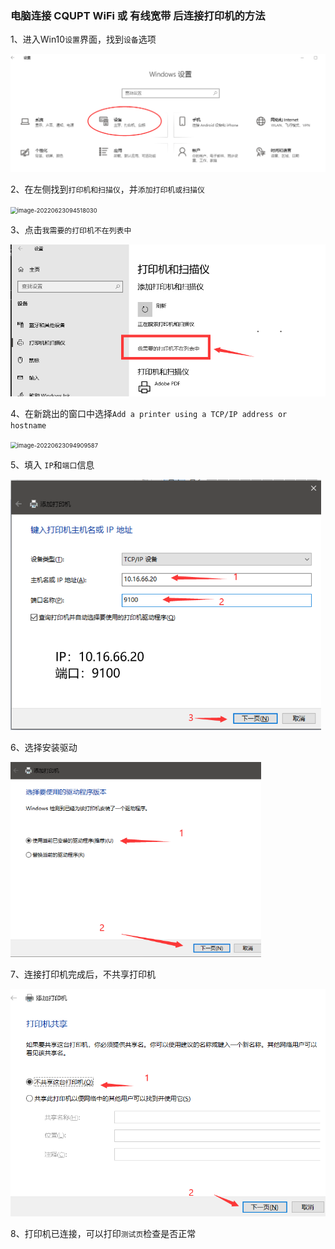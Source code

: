 ### 电脑连接 CQUPT WiFi 或 有线宽带 后连接打印机的方法

1、进入Win10`设置`界面，找到`设备`选项

<img src="https://raw.githubusercontent.com/simoonp/upgit_picture/main/2022/06/upgit_20220623_1655948655.png" alt="image-20220623094414689" style="zoom:67%;" />

2、在左侧找到`打印机和扫描仪`，并`添加打印机或扫描仪`

<img src="C:\Users\MOON\AppData\Roaming\Typora\typora-user-images\image-20220623094518030.png" alt="image-20220623094518030" style="zoom:67%;" />

3、点击`我需要的打印机不在列表中`

<img src="https://raw.githubusercontent.com/simoonp/upgit_picture/main/2022/06/upgit_20220623_1655949085.png" alt="image-20220623095125791" style="zoom:67%;" />

4、在新跳出的窗口中选择`Add a printer using a TCP/IP address or hostname`

<img src="C:\Users\MOON\AppData\Roaming\Typora\typora-user-images\image-20220623094909587.png" alt="image-20220623094909587" style="zoom:67%;" />

5、填入 `IP`和`端口`信息

<img src="https://raw.githubusercontent.com/simoonp/upgit_picture/main/2022/06/upgit_20220623_1655949621.png" alt="image-20220623100021038" style="zoom:67%;" />

6、选择安装驱动

<img src="https://raw.githubusercontent.com/simoonp/upgit_picture/main/2022/06/upgit_20220623_1655949070.png" alt="image-20220623095110117" style="zoom:67%;" />

7、连接打印机完成后，不共享打印机

<img src="https://raw.githubusercontent.com/simoonp/upgit_picture/main/2022/06/upgit_20220623_1655949137.png" alt="image-20220623095217485" style="zoom:67%;" />

8、打印机已连接，可以打印`测试页`检查是否正常